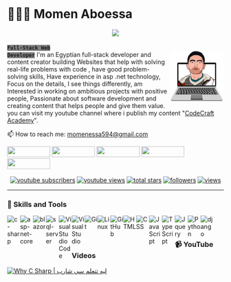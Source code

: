 <h1 align="left">👨🏻‍💻 Momen Aboessa</h1>
<p align="center">
  <!-- Typing SVG by DenverCoder1 - https://github.com/DenverCoder1/readme-typing-svg -->
  <a href="https://github.com/DenverCoder1/readme-typing-svg">
    <img src="https://readme-typing-svg.demolab.com/?lines=Full-stack%20web%20developer;2%2B%20years%20of%20coding%20experience;Always%20learning%20new%20things&font=Fira%20Code&center=true&width=440&height=45&color=white&vCenter=true&pause=1000&size=26" /></a>
</p>

 <strong><code style="background:gray;">Full-Stack Web Developer</code></strong>
<img src="https://github.com/momenaboessa/momenaboessa/blob/main/2-min-min.png" align="right" width=25% />
I'm an Egyptian full-stack developer and content creator building Websites that help with solving real-life problems with code
, have good problem-solving skills, Have experience in asp .net technology, Focus on the details, I see things differently, am Interested in working on ambitious projects with positive people, Passionate about software development and creating content that helps people and give them value.<br/> you can visit my youtube channel where i publish my content "<a href='https://www.youtube.com/@codecraftacademy'>CodeCraft Academy<a/>".<br/>

📫 How to reach me: momenessa594@gmail.com

<p align="left">
   <a href="https://www.facebook.com/momen.essa594"><img style="height: 25px; width: 100px;" src="https://img.shields.io/badge/facebook-%230177B5?style=flat&logo=facebook&logoColor=white"/></a>
   <a href="https://www.linkedin.com/in/momenaboessa"><img style="height: 25px; width: 100px;" src="https://img.shields.io/badge/linkedin-%230177B5?style=flat&logo=linkedin&logoColor=white"></a>
   <a href="https://www.youtube.com/@codecraftacademy"><img style="height: 25px; width: 100px;" src="https://img.shields.io/badge/youtube-%23FF0000?style=flat&logo=youtube&logoColor=white"/></a>
   <a href="https://www.instagram.com/momenaboessa1"><img style="height: 25px; width: 100px;" src="https://img.shields.io/badge/instagram-%23E4415F?style=flat&logo=instagram&logoColor=white"/></a>
    <a href="https://www.twitter.com/codecraftacadmy"><img style="height: 25px; width: 100px;" src="https://img.shields.io/badge/twitter-%230177B5?style=flat&logo=twitter&logoColor=white"/></a>
 </p>
 
 <!-- Social badges section -->
<p align="center">
  <a href="https://www.youtube.com/@codecraftacademy?sub_confirmation=1">
    <img alt="youtube subscribers" title="Subscribe to my YouTube channel" src="https://freshidea.com/jonah/app/youtube-stats-badges/subscribers-badge.php"/></a>
  <a href="https://www.youtube.com/@codecraftacademy">
    <img alt="youtube views" title="YouTube views" src="https://freshidea.com/jonah/app/youtube-stats-badges/view-count-badge.php"/></a> 
  <a href="https://github.com/DenverCoder1?tab=repositories&sort=stargazers">
    <img alt="total stars" title="Total stars on GitHub" src="https://custom-icon-badges.demolab.com/github/stars/DenverCoder1?color=55960c&style=for-the-badge&labelColor=488207&logo=star"/></a>
  <a href="https://github.com/DenverCoder1?tab=followers">
    <img alt="followers" title="Follow me on Github" src="https://custom-icon-badges.demolab.com/github/followers/DenverCoder1?color=236ad3&labelColor=1155ba&style=for-the-badge&logo=person-add&label=Follow&logoColor=white"/></a>
  <a href="https://github.com/DenverCoder1/Simple-View-Counter">
    <img alt="views" title="GitHub profile views" src="https://freshidea.com/jonah/app/DenverCoder1-profile-views"/></a>
</p>
 
 
<hr/>
<h3 align="left">🤖 Skills and Tools</h3>
<img align="left" alt="c-sharp" width="30px" src="https://cdn-icons-png.flaticon.com/512/6132/6132221.png" style="max-width: 100%;">
<img align="left" alt="asp-net-core" width="30px" src="https://upload.wikimedia.org/wikipedia/commons/thumb/e/ee/.NET_Core_Logo.svg/1200px-.NET_Core_Logo.svg.png" style="max-width: 100%;">
<img align="left" alt="blazor" width="30px" src="https://upload.wikimedia.org/wikipedia/commons/thumb/d/d0/Blazor.png/800px-Blazor.png" style="max-width: 100%;">
<img align="left" alt="sql-server" width="30px" src="https://cdn-icons-png.flaticon.com/512/5968/5968364.png" style="max-width: 100%;">
<img align="left" width="30px" style="max-width:100%;" alt="Visual Studio Code" title="Visual Studio Code" src="https://camo.githubusercontent.com/5a2964af16547c641a38a1c3b361b07a6aa212fd/68747470733a2f2f696d672e69636f6e73382e636f6d2f666c75656e742f34382f3030303030302f76697375616c2d73747564696f2d636f64652d323031392e706e67">
<img align="left" width="30px" alt="Visual Studio" style="max-width:100%;" src="https://upload.wikimedia.org/wikipedia/commons/thumb/2/2c/Visual_Studio_Icon_2022.svg/2048px-Visual_Studio_Icon_2022.svg.png">
<img align="left" alt="Git" width="30px" src="https://cdn.jsdelivr.net/gh/devicons/devicon/icons/git/git-original.svg" style="max-width: 100%;">
<img align="left" alt="Linux" width="30px" src="https://cdn.jsdelivr.net/gh/devicons/devicon/icons/linux/linux-original.svg" style="max-width: 100%;">
<img align="left" alt="GitHub" width="30px" src="https://cdn-icons-png.flaticon.com/512/5968/5968866.png" style="max-width: 100%;">
<img align="left" alt="HTML" width="30px" src="https://cdn.jsdelivr.net/gh/devicons/devicon/icons/html5/html5-plain.svg" style="max-width: 100%;">
<img align="left" alt="CSS" width="30px" src="https://cdn.jsdelivr.net/gh/devicons/devicon/icons/css3/css3-plain.svg" style="max-width: 100%;">
<img align="left" alt="JavaScript" width="30px" src="https://cdn.jsdelivr.net/gh/devicons/devicon/icons/javascript/javascript-plain.svg" style="max-width: 100%;">
<img align="left" alt="TypeScript" width="30px" src="https://cdn.jsdelivr.net/gh/devicons/devicon/icons/typescript/typescript-plain.svg" style="max-width: 100%;">
<img align="left" alt="Jquery" width="30px" src="https://cdn.iconscout.com/icon/free/png-256/jquery-8-1175153.png" style="max-width: 100%;">
<img align="left" alt="Python" width="30px" src="https://cdn.jsdelivr.net/gh/devicons/devicon/icons/python/python-plain.svg" style="max-width: 100%;">
<img align="left" alt="django" width="30px" src="https://camo.githubusercontent.com/1cbef7934a586e1edf7190f4b6b0a43c2e39f3021b41cbddc7b4bb0f62f99367/68747470733a2f2f626174697374656f2e67616c6c65727963646e2e76736173736574732e696f2f657874656e73696f6e732f626174697374656f2f7673636f64652d646a616e676f2f312e31302e302f313634353532353738353539352f4d6963726f736f66742e56697375616c53747564696f2e53657276696365732e49636f6e732e44656661756c74" data-canonical-src="https://batisteo.gallerycdn.vsassets.io/extensions/batisteo/vscode-django/1.10.0/1645525785595/Microsoft.VisualStudio.Services.Icons.Default" style="max-width: 100%;">
<br/><h1 dir="auto"></h1>
<h3 align="left">📹 YouTube Videos</h3>
<p> <a href="https://www.youtube.com/watch?v=P65Losa0iUs&t=19s" rel="nofollow"><img src="" alt="Why C Sharp | ليه تتعلم سي شارب" title="Why C Sharp | ليه تتعلم سي شارب" data-canonical-src="https://ytcards.demolab.com/?id=o07kRSvz7yM&amp;title=The+Untold+Story+of+OpenAI+-+Microsoft%27s+Takeover&amp;lang=en&amp;timestamp=1680613236&amp;background_color=%230d1117&amp;title_color=%23ffffff&amp;stats_color=%23dedede&amp;width=250&amp;duration=1176" style="max-width: 100%;"></a>
 </p>
 
 
 
 
 
